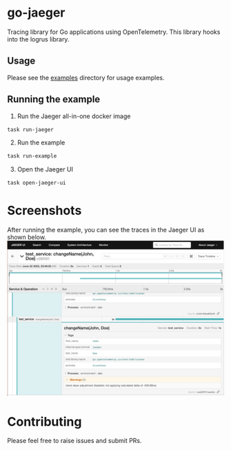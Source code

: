 # go-jaeger
Tracing library for Go applications using OpenTelemetry. This library hooks into the logrus library.

## Usage
Please see the [examples](https://github.com/cksidharthan/go-jaeger/blob/main/example/example.go) directory for usage examples.

## Running the example
1. Run the Jaeger all-in-one docker image
```bash
task run-jaeger
```
2. Run the example
```bash
task run-example
```
3. Open the Jaeger UI
```bash
task open-jaeger-ui
```

# Screenshots
After running the example, you can see the traces in the Jaeger UI as shown below.
![Screenshot](./assets/jaeger-ui-example.png)


# Contributing
Please feel free to raise issues and submit PRs.
